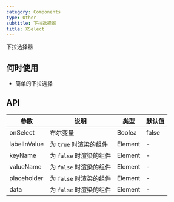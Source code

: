 ```yaml
---
category: Components
type: Other
subtitle: 下拉选择器
title: XSelect
---
```


下拉选择器

## 何时使用

- 简单的下拉选择

## API

| 参数 | 说明 | 类型 | 默认值 |
| --- | --- | --- | --- |
| onSelect | 布尔变量 | Boolea | false |
| labelInValue | 为 `true` 时渲染的组件 | Element | - |
| keyName | 为 `false` 时渲染的组件 | Element | - |
| valueName | 为 `false` 时渲染的组件 | Element | - |
| placeholder | 为 `false` 时渲染的组件 | Element | - |
| data | 为 `false` 时渲染的组件 | Element | - |
